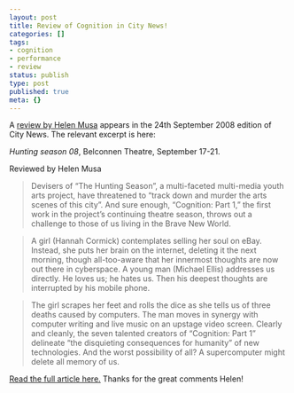 ```yaml
---
layout: post
title: Review of Cognition in City News!
categories: []
tags:
- cognition
- performance
- review
status: publish
type: post
published: true
meta: {}
---
```


A [review by Helen Musa](http://www.citynews.com.au/index.php/content/article/challenge_to_new_worlders/) appears in the 24th September 2008 edition of City News. The relevant excerpt is here:

_Hunting season 08_, Belconnen Theatre, September 17-21.

Reviewed by Helen Musa

>Devisers of “The Hunting Season”, a multi-faceted multi-media youth arts project, have threatened to “track down and murder the arts scenes of this city”. And sure enough, “Cognition: Part 1,” the first work in the project’s continuing theatre season, throws out a challenge to those of us living in the Brave New World.

>A girl (Hannah Cormick) contemplates selling her soul on eBay. Instead, she puts her brain on the internet, deleting it the next morning, though all-too-aware that her innermost thoughts are now out there in cyberspace. A young man (Michael Ellis) addresses us directly.  He loves us; he hates us. Then his deepest thoughts are interrupted by his mobile phone.

>The girl scrapes her feet and rolls the dice as she tells us of three deaths caused by computers. The man moves in synergy with computer writing and live music on an upstage video screen.  Clearly and cleanly, the seven talented creators of “Cognition: Part 1” delineate “the disquieting consequences for humanity” of new technologies.  And the worst possibility of all?  A supercomputer might delete all memory of us.

[Read the full article here.](http://www.citynews.com.au/index.php/content/article/challenge_to_new_worlders/)
Thanks for the great comments Helen!